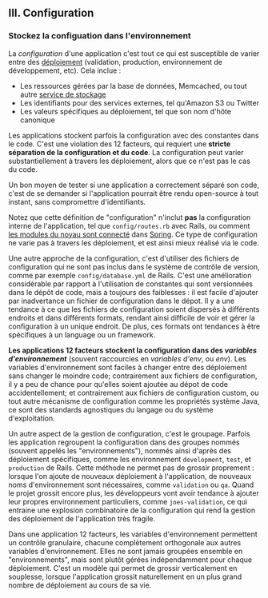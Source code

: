 ## III. Configuration
### Stockez la configuation dans l'environnement

La *configuration* d'une application c'est tout ce qui est susceptible de varier entre des [déploiement](./codebase) (validation, production, environnement de développement, etc). Cela inclue :

* Les ressources gérées par la base de données, Memcached, ou tout autre [service de stockage](./backing-services)
* Les identifiants pour des services externes, tel qu'Amazon S3 ou Twitter
* Les valeurs spécifiques au déploiement, tel que son nom d'hôte canonique

Les applications stockent parfois la configuration avec des constantes dans le code. C'est une violation des 12 facteurs, qui requiert une **stricte séparation de la configuration et du code**. La configuration peut varier substantiellement à travers les déploiement, alors que ce n'est pas le cas du code.

Un bon moyen de tester si une application a correctement séparé son code, c'est de se demander si l'application pourrait être rendu open-source à tout instant, sans compromettre d'identifiants.

Notez que cette définition de "configuration" n'inclut **pas** la configuration interne de l'application, tel que `config/routes.rb` avec Rails, ou comment [les modules du noyau sont connecté](http://docs.spring.io/spring/docs/current/spring-framework-reference/html/beans.html) dans [Spring](http://spring.io/). Ce type de configuration ne varie pas à travers les déploiement, et est ainsi mieux réalisé via le code.

Une autre approche de la configuration, c'est d'utiliser des fichiers de configuration qui ne sont pas inclus dans le système de contrôle de version, comme par exemple `config/database.yml` de Rails. C'est une amélioration considérable par rapport à l'utilisation de constantes qui sont versionnées dans le dépôt de code, mais a toujours des faiblesses : il est facile d'ajouter par inadvertance un fichier de configuration dans le dépot. Il y a une tendance à ce que les fichiers de configuration soient dispersés à différents endroits et dans différents formats, rendant ainsi difficile de voir et gérer la configuration à un unique endroit. De plus, ces formats ont tendances à être spécifiques à un language ou un framework.

**Les applications 12 facteurs stockent la configuration dans des *variables d'environnement*** (souvent raccourcies en *variables d'env*, ou *env*). Les variables d'environnement sont faciles à changer entre des déploiement sans changer le moindre code; contrairement aux fichiers de configuration, il y a peu de chance pour qu'elles soient ajoutée au dépot de code accidentellement; et contrairement aux fichiers de configuration custom, ou tout autre mécanisme de configuration comme les propriétés système Java, ce sont des standards agnostiques du langage ou du système d'exploitation.

Un autre aspect de la gestion de configuration, c'est le groupage. Parfois les application regroupent la configuration dans des groupes nommés (souvent appelés les "environnements"), nommés ainsi d'après des déploiement spécifiques, comme les environnement `development`, `test`, et `production` de Rails. Cette méthode ne permet pas de grossir proprement : lorsque l'on ajoute de nouveaux déploiement à l'application, de nouveaux noms d'environnement sont nécessaires, comme `validation` ou `qa`. Quand le projet grossit encore plus, les développeurs vont avoir tendance à ajouter leur propres environnement particuliers, comme `joes-validation`, ce qui entraine une explosion combinatoire de la configuration qui rend la gestion des déploiement de l'application très fragile.

Dans une application 12 facteurs, les variables d'environnement permettent un contrôle granulaire, chacune complètement orthogonale aux autres variables d'environnement. Elles ne sont jamais groupées ensemble en "environnements", mais sont plutôt gérées indépendamment pour chaque déploiement. C'est un modèle qui permet de grossir verticalement en souplesse, lorsque l'application grossit naturellement en un plus grand nombre de déploiement au cours de sa vie.
